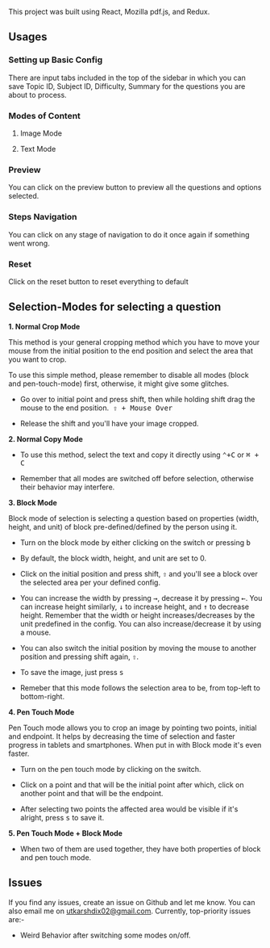 

This project was built using React, Mozilla pdf.js, and Redux.

  

##  Usages

  

###  Setting up Basic Config

There are input tabs included in the top of the sidebar in which you can save Topic ID, Subject ID, Difficulty, Summary for the questions you are about to process.

  

###  Modes of Content

  

1. Image Mode

2. Text Mode

###  Preview

You can click on the preview button to preview all the questions and options selected.

  

###  Steps Navigation

You can click on any stage of navigation to do it once again if something went wrong.

  

###  Reset

Click on the reset button to reset everything to default

  
  

##  Selection-Modes for selecting a question

  

**1. Normal Crop Mode**

This method is your general cropping method which you have to move your mouse from the initial position to the end position and select the area that you want to crop.

To use this simple method, please remember to disable all modes (block and pen-touch-mode) first, otherwise, it might give some glitches.

  

* Go over to initial point and press shift, then while holding shift drag the mouse to the end position.<kbd> ⇧ + Mouse Over</kbd>

* Release the shift and you'll have your image cropped.


**2. Normal Copy Mode**

* To use this method, select the text and copy it directly using <kbd>⌃+C</kbd> or <kbd>⌘ + C</kbd>

* Remember that all modes are switched off before selection, otherwise their behavior may interfere.

  
**3. Block Mode**

Block mode of selection is selecting a question based on properties (width, height, and unit) of block pre-defined/defined by the person using it.

  

* Turn on the block mode by either clicking on the switch or pressing <kbd>b</kbd>

* By default, the block width, height, and unit are set to 0.

* Click on the initial position and press shift, <kbd>⇧</kbd> and you'll see a block over the selected area per your defined config.

* You can increase the width by pressing <kbd>→</kbd>, decrease it by pressing <kbd>←</kbd>. You can increase height similarly, <kbd>↓</kbd> to increase height, and <kbd>↑</kbd> to decrease height. Remember that the width or height increases/decreases by the unit predefined in the config. You can also increase/decrease it by using a mouse.

* You can also switch the initial position by moving the mouse to another position and pressing shift again, <kbd>⇧</kbd>.

* To save the image, just press <kbd>s</kbd>

* Remeber that this mode follows the selection area to be, from top-left to bottom-right.

  

**4. Pen Touch Mode**

Pen Touch mode allows you to crop an image by pointing two points, initial and endpoint. It helps by decreasing the time of selection and faster progress in tablets and smartphones. When put in with Block mode it's even faster.

  

* Turn on the pen touch mode by clicking on the switch.

* Click on a point and that will be the initial point after which, click on another point and that will be the endpoint.

* After selecting two points the affected area would be visible if it's alright, press <kbd>s</kbd> to save it.

  

**5. Pen Touch Mode + Block Mode**

* When two of them are used together, they have both properties of block and pen touch mode.

 

##  Issues

If you find any issues, create an issue on Github and let me know. You can also email me on utkarshdix02@gmail.com. Currently, top-priority issues are:-

* Weird Behavior after switching some modes on/off.
